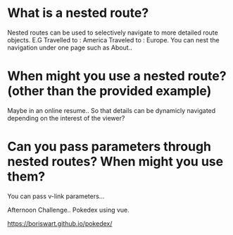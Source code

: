# What is a nested route?
 Nested routes can be used to selectively navigate to more detailed route objects.
 E.G Travelled to  : America
 Traveled to : Europe.
 You can nest the navigation under one page such as About.. 

# When might you use a nested route? (other than the provided example)
Maybe in an online resume.. So that details can be dynamicly navigated depending on the interest of the viewer?

# Can you pass parameters through nested routes? When might you use them?
You can pass v-link parameters... 



Afternoon Challenge..  Pokedex using vue.

https://boriswart.github.io/pokedex/